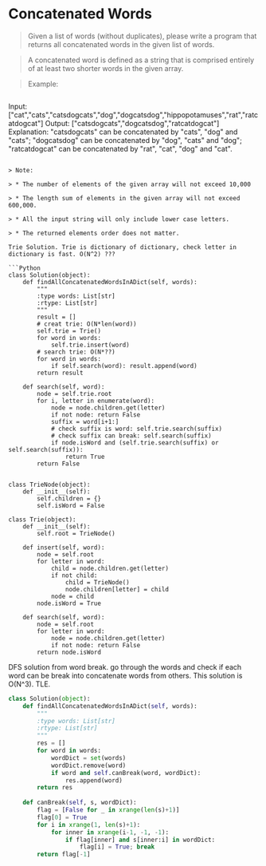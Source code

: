 # Concatenated Words

> Given a list of words (without duplicates), please write a program that returns all concatenated words in the given list of words.

> A concatenated word is defined as a string that is comprised entirely of at least two shorter words in the given array.

> Example:

> ```
Input: ["cat","cats","catsdogcats","dog","dogcatsdog","hippopotamuses","rat","ratcatdogcat"]
Output: ["catsdogcats","dogcatsdog","ratcatdogcat"]
Explanation: "catsdogcats" can be concatenated by "cats", "dog" and "cats"; 
             "dogcatsdog" can be concatenated by "dog", "cats" and "dog"; 
             "ratcatdogcat" can be concatenated by "rat", "cat", "dog" and "cat".
```

> Note:

> * The number of elements of the given array will not exceed 10,000

> * The length sum of elements in the given array will not exceed 600,000.

> * All the input string will only include lower case letters.

> * The returned elements order does not matter.

Trie Solution. Trie is dictionary of dictionary, check letter in dictionary is fast. O(N^2) ???

```Python
class Solution(object):
    def findAllConcatenatedWordsInADict(self, words):
        """
        :type words: List[str]
        :rtype: List[str]
        """
        result = []
        # creat trie: O(N*len(word))
        self.trie = Trie()
        for word in words:
            self.trie.insert(word)
        # search trie: O(N*??)
        for word in words:
            if self.search(word): result.append(word)
        return result

    def search(self, word):
        node = self.trie.root
        for i, letter in enumerate(word):
            node = node.children.get(letter)
            if not node: return False
            suffix = word[i+1:]
            # check suffix is word: self.trie.search(suffix)
            # check suffix can break: self.search(suffix)
            if node.isWord and (self.trie.search(suffix) or self.search(suffix)):
                return True
        return False
            

class TrieNode(object):
    def __init__(self):
        self.children = {}
        self.isWord = False

class Trie(object):
    def __init__(self):
        self.root = TrieNode()

    def insert(self, word):
        node = self.root
        for letter in word:
            child = node.children.get(letter)
            if not child:
                child = TrieNode()
                node.children[letter] = child
            node = child
        node.isWord = True

    def search(self, word):
        node = self.root
        for letter in word:
            node = node.children.get(letter)
            if not node: return False
        return node.isWord
```

DFS solution from word break. go through the words and check if each word can be break into concatenate words from others. This solution is O(N^3). TLE.

```Python
class Solution(object):
    def findAllConcatenatedWordsInADict(self, words):
        """
        :type words: List[str]
        :rtype: List[str]
        """
        res = []
        for word in words:
            wordDict = set(words)
            wordDict.remove(word)
            if word and self.canBreak(word, wordDict):
                res.append(word)
        return res
    
    def canBreak(self, s, wordDict):
        flag = [False for _ in xrange(len(s)+1)]
        flag[0] = True
        for i in xrange(1, len(s)+1):
            for inner in xrange(i-1, -1, -1):
                if flag[inner] and s[inner:i] in wordDict:
                    flag[i] = True; break
        return flag[-1]
```
